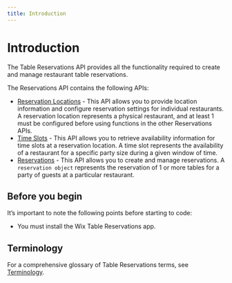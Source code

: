 ```yaml
---
title: Introduction
---
```


# Introduction

The Table Reservations API provides all the functionality required to create and manage restaurant table reservations. 

The Reservations API contains the following APIs:
* [Reservation Locations](https://www.wix.com/velo/reference/wix-table-reservations-v2/reservationlocations) - This API allows you to provide location information and configure reservation settings for individual restaurants. A reservation location represents a physical restaurant, and at least 1 must be configured before using functions in the other Reservations APIs.
* [Time Slots](https://www.wix.com/velo/reference/wix-table-reservations-v2/timeslots) - This API allows you to retrieve availability information for time slots at a reservation location. A time slot represents the availability of a restaurant for a specific party size during a given window of time. 
* [Reservations](https://www.wix.com/velo/reference/wix-table-reservations-v2/reservations) - This API allows you to create and manage reservations. A `reservation object` represents the reservation of 1 or more tables for a party of guests at a particular restaurant.
  
## Before you begin
It’s important to note the following points before starting to code:
* You must install the Wix Table Reservations app.

## Terminology
For a comprehensive glossary of Table Reservations terms, see [Terminology](https://www.wix.com/velo/reference/wix-table-reservations-v2/terminology).
